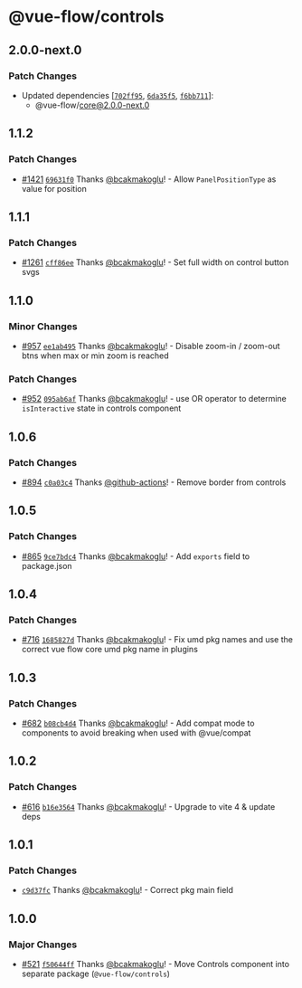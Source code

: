 # @vue-flow/controls

## 2.0.0-next.0

### Patch Changes

- Updated dependencies [[`702ff95`](https://github.com/bcakmakoglu/vue-flow/commit/702ff950096dd3f563e7747c32d8627239c652ce), [`6da35f5`](https://github.com/bcakmakoglu/vue-flow/commit/6da35f5767588f836292c91ce045b6c3b54a579e), [`f6bb711`](https://github.com/bcakmakoglu/vue-flow/commit/f6bb7111bf53b174ddbef5b458d249188d8b1524)]:
  - @vue-flow/core@2.0.0-next.0

## 1.1.2

### Patch Changes

- [#1421](https://github.com/bcakmakoglu/vue-flow/pull/1421) [`69631f0`](https://github.com/bcakmakoglu/vue-flow/commit/69631f07dc6b367c6932b8642eb385b8dcc176ff) Thanks [@bcakmakoglu](https://github.com/bcakmakoglu)! - Allow `PanelPositionType` as value for position

## 1.1.1

### Patch Changes

- [#1261](https://github.com/bcakmakoglu/vue-flow/pull/1261) [`cff86ee`](https://github.com/bcakmakoglu/vue-flow/commit/cff86ee378c83e2ed656b03a66266feae49dd033) Thanks [@bcakmakoglu](https://github.com/bcakmakoglu)! - Set full width on control button svgs

## 1.1.0

### Minor Changes

- [#957](https://github.com/bcakmakoglu/vue-flow/pull/957) [`ee1ab495`](https://github.com/bcakmakoglu/vue-flow/commit/ee1ab495f9c33dcee71d6912c02bff1a41b44e6a) Thanks [@bcakmakoglu](https://github.com/bcakmakoglu)! - Disable zoom-in / zoom-out btns when max or min zoom is reached

### Patch Changes

- [#952](https://github.com/bcakmakoglu/vue-flow/pull/952) [`095ab6af`](https://github.com/bcakmakoglu/vue-flow/commit/095ab6aff4c4c24f03d1d73987a19894a8d580b1) Thanks [@bcakmakoglu](https://github.com/bcakmakoglu)! - use OR operator to determine `isInteractive` state in controls component

## 1.0.6

### Patch Changes

- [#894](https://github.com/bcakmakoglu/vue-flow/pull/894) [`c0a03c4`](https://github.com/bcakmakoglu/vue-flow/commit/c0a03c4339f05e3ae56299aaecd499838ba77838) Thanks [@github-actions](https://github.com/apps/github-actions)! - Remove border from controls

## 1.0.5

### Patch Changes

- [#865](https://github.com/bcakmakoglu/vue-flow/pull/865) [`9ce7bdc4`](https://github.com/bcakmakoglu/vue-flow/commit/9ce7bdc4908dda4dea299e5f469b252ac20a12ab) Thanks [@bcakmakoglu](https://github.com/bcakmakoglu)! - Add `exports` field to package.json

## 1.0.4

### Patch Changes

- [#716](https://github.com/bcakmakoglu/vue-flow/pull/716) [`1685827d`](https://github.com/bcakmakoglu/vue-flow/commit/1685827d0ea1dc9864f95a1b3a54fbc43a296e5d) Thanks [@bcakmakoglu](https://github.com/bcakmakoglu)! - Fix umd pkg names and use the correct vue flow core umd pkg name in plugins

## 1.0.3

### Patch Changes

- [#682](https://github.com/bcakmakoglu/vue-flow/pull/682) [`b08cb4d4`](https://github.com/bcakmakoglu/vue-flow/commit/b08cb4d45904c229d9ecda5e3cb477cbb7a6acaf) Thanks [@bcakmakoglu](https://github.com/bcakmakoglu)! - Add compat mode to components to avoid breaking when used with @vue/compat

## 1.0.2

### Patch Changes

- [#616](https://github.com/bcakmakoglu/vue-flow/pull/616) [`b16e3564`](https://github.com/bcakmakoglu/vue-flow/commit/b16e3564708c5429ad594156341fa3e95f84d3b2) Thanks [@bcakmakoglu](https://github.com/bcakmakoglu)! - Upgrade to vite 4 & update deps

## 1.0.1

### Patch Changes

- [`c9d37fc`](https://github.com/bcakmakoglu/vue-flow/commit/c9d37fcad85e6f7643d3905d34a2d2c6566b3977) Thanks [@bcakmakoglu](https://github.com/bcakmakoglu)! - Correct pkg main field

## 1.0.0

### Major Changes

- [#521](https://github.com/bcakmakoglu/vue-flow/pull/521) [`f50644ff`](https://github.com/bcakmakoglu/vue-flow/commit/f50644ffd2237b50bd519c6eb5f0c86dbdaf010a) Thanks [@bcakmakoglu](https://github.com/bcakmakoglu)! - Move Controls component into separate package (`@vue-flow/controls`)
